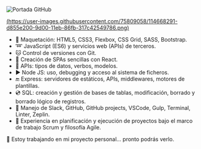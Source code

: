 ![Portada GitHub](https://user-images.githubusercontent.com/75809058/114667576-e6efc980-9cff-11eb-9499-41f1fc899c4f.png)

[(https://user-images.githubusercontent.com/75809058/114668291-d855e200-9d00-11eb-86fb-317c42549786.png)](https://www.linkedin.com/in/mermfb/)

- :art: Maquetación: HTML5, CSS3, Flexbox, CSS Grid, SASS, Bootstrap.
- :loop: JavaScript (ES6) y servicios web (APIs) de terceros.
- :cat: Control de versiones con Git.
- :sparkler: Creación de SPAs sencillas con React.
- :open_file_folder: APIs: tipos de datos, verbos, modelos.
- :arrow_forward: Node JS: uso, debugging y acceso al sistema de ficheros.
- :end: Express: servidores de estáticos, APIs, middlewares, motores de plantillas.
- :cd: SQL: creación y gestión de bases de tablas, modificación, borrado y borrado lógico de registros.
- :wrench: Manejo de Slack, GitHub, GitHub projects, VSCode, Gulp, Terminal, Linter, Zeplin.
- :speech_balloon: Experiencia en planificación y ejecución de proyectos bajo el marco de trabajo Scrum y filosofía Agile.

🔭 Estoy trabajando en mi proyecto personal... pronto podrás verlo. 
